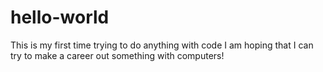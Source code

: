 # hello-world
This is my first time trying to do anything with code
I am hoping that I can try to make a career out something with computers! 
